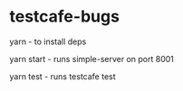 # testcafe-bugs

yarn - to install deps

yarn start - runs simple-server on port 8001

yarn test - runs testcafe test
